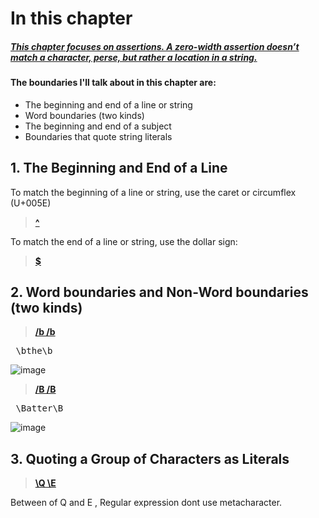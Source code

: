 # In this chapter

##### [This chapter focuses on assertions. A zero-width assertion doesn’t match a character, perse, but rather a location in a string.]()


#### The boundaries I'll talk about in this chapter are:
+ The beginning and end of a line or string
+ Word boundaries (two kinds)
+ The beginning and end of a subject
+ Boundaries that quote string literals

## 1. The Beginning and End of a Line

To match the beginning of a line or string, use the caret or circumflex (U+005E)
> [**^**]()
 
To match the end of a line or string, use the dollar sign:
> [**$**]()

## 2. Word boundaries and Non-Word boundaries (two kinds)

>[**/b /b**]()

<pre> \bthe\b </pre>
![image](https://user-images.githubusercontent.com/78835559/113671224-092a8b80-96f1-11eb-82d4-49a01c252b8f.png)

>[**/B /B**]()

<pre> \Batter\B </pre>
![image](https://user-images.githubusercontent.com/78835559/113671166-f6b05200-96f0-11eb-8693-cba6f64bc7a2.png)

## 3. Quoting a Group of Characters as Literals

> [**\Q \E**]()

Between of Q and E , Regular expression dont use metacharacter.  
